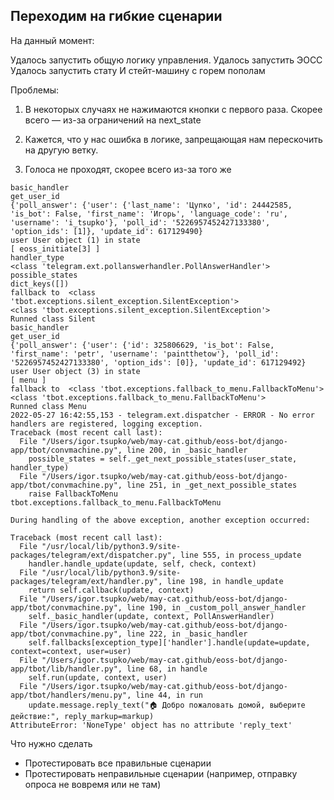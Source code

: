 ## Переходим на гибкие сценарии

На данный момент:

Удалось запустить общую логику управления.
Удалось запустить ЭОСС
Удалось запустить стату
И стейт-машину с горем пополам

Проблемы:

1. В некоторых случаях не нажимаются кнопки с первого раза. Скорее всего — из-за ограничений на next_state

2. Кажется, что у нас ошибка в логике, запрещающая нам перескочить на другую ветку.

3. Голоса не проходят, скорее всего из-за того же

```
basic_handler
get_user_id
{'poll_answer': {'user': {'last_name': 'Цупко', 'id': 24442585, 'is_bot': False, 'first_name': 'Игорь', 'language_code': 'ru', 'username': 'i_tsupko'}, 'poll_id': '5226957452427133380', 'option_ids': [1]}, 'update_id': 617129490}
user User object (1) in state
[ eoss_initiate[3] ]
handler_type
<class 'telegram.ext.pollanswerhandler.PollAnswerHandler'>
possible_states
dict_keys([])
fallback to  <class 'tbot.exceptions.silent_exception.SilentException'>
<class 'tbot.exceptions.silent_exception.SilentException'>
Runned class Silent
basic_handler
get_user_id
{'poll_answer': {'user': {'id': 325806629, 'is_bot': False, 'first_name': 'petr', 'username': 'paintthetow'}, 'poll_id': '5226957452427133380', 'option_ids': [0]}, 'update_id': 617129492}
user User object (3) in state
[ menu ]
fallback to  <class 'tbot.exceptions.fallback_to_menu.FallbackToMenu'>
<class 'tbot.exceptions.fallback_to_menu.FallbackToMenu'>
Runned class Menu
2022-05-27 16:42:55,153 - telegram.ext.dispatcher - ERROR - No error handlers are registered, logging exception.
Traceback (most recent call last):
  File "/Users/igor.tsupko/web/may-cat.github/eoss-bot/django-app/tbot/convmachine.py", line 200, in _basic_handler
    possible_states = self._get_next_possible_states(user_state, handler_type)
  File "/Users/igor.tsupko/web/may-cat.github/eoss-bot/django-app/tbot/convmachine.py", line 251, in _get_next_possible_states
    raise FallbackToMenu
tbot.exceptions.fallback_to_menu.FallbackToMenu

During handling of the above exception, another exception occurred:

Traceback (most recent call last):
  File "/usr/local/lib/python3.9/site-packages/telegram/ext/dispatcher.py", line 555, in process_update
    handler.handle_update(update, self, check, context)
  File "/usr/local/lib/python3.9/site-packages/telegram/ext/handler.py", line 198, in handle_update
    return self.callback(update, context)
  File "/Users/igor.tsupko/web/may-cat.github/eoss-bot/django-app/tbot/convmachine.py", line 190, in _custom_poll_answer_handler
    self._basic_handler(update, context, PollAnswerHandler)
  File "/Users/igor.tsupko/web/may-cat.github/eoss-bot/django-app/tbot/convmachine.py", line 222, in _basic_handler
    self.fallbacks[exception_type]['handler'].handle(update=update, context=context, user=user)
  File "/Users/igor.tsupko/web/may-cat.github/eoss-bot/django-app/tbot/lib/handler.py", line 68, in handle
    self.run(update, context, user)
  File "/Users/igor.tsupko/web/may-cat.github/eoss-bot/django-app/tbot/handlers/menu.py", line 44, in run
    update.message.reply_text("🏠 Добро пожаловать домой, выберите действие:", reply_markup=markup)
AttributeError: 'NoneType' object has no attribute 'reply_text'
```


Что нужно сделать

- Протестировать все правильные сценарии
- Протестировать неправильные сценарии (например, отправку опроса не вовремя или не там)